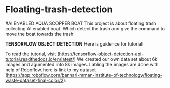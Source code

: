 # Floating-trash-detection
#AI ENABLED AQUA SCOPPER BOAT
This project is about floating trash collecting AI enabled boat. Which detect the trash and give the command to move the boat towards the trash 

**TENSORFLOW OBJECT DETECTION**
Here is guidence for tutorial

To read the tutorial, visit (https://tensorflow-object-detection-api-tutorial.readthedocs.io/en/latest/)
We created our own data set about 6k images and agumented into 8k images.
Labling the images are done with help of Roboflow. here is link to my dataset (https://app.roboflow.com/bannari-mman-institute-of-technology/floating-waste-dataset-final-color/2).
